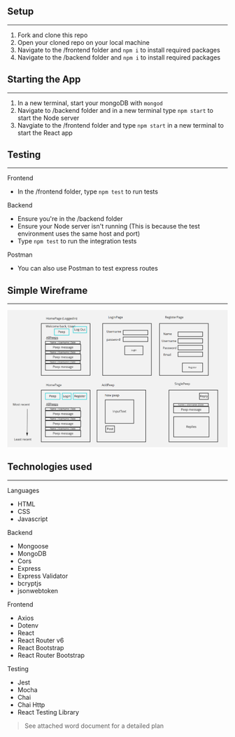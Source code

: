 ## Setup
---
1. Fork and clone this repo
2. Open your cloned repo on your local machine
3. Navigate to the /frontend folder and `npm i` to install required packages
4. Navigate to the /backend folder and `npm i` to install required packages

## Starting the App
---

1. In a new terminal, start your mongoDB with `mongod`
2. Navigate to /backend folder and in a new terminal type `npm start` to start the Node server
3. Navgiate to the /frontend folder and type `npm start` in a new terminal to start the React app

## Testing
---
Frontend
- In the /frontend folder, type `npm test` to run tests

Backend
- Ensure you're in the /backend folder
- Ensure your Node server isn't running (This is because the test environment uses the same host and port)
- Type `npm test` to run the integration tests

Postman
- You can also use Postman to test express routes

## Simple Wireframe
---

![components](wireframes/components.png)

## Technologies used
---
Languages
- HTML
- CSS
- Javascript

Backend
- Mongoose
- MongoDB
- Cors
- Express
- Express Validator
- bcryptjs
- jsonwebtoken

Frontend
- Axios
- Dotenv
- React
- React Router v6
- React Bootstrap
- React Router Bootstrap

Testing
- Jest
- Mocha 
- Chai
- Chai Http
- React Testing Library

> See attached word document for a detailed plan